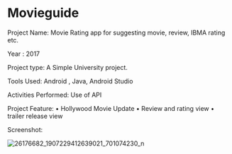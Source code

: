 # Movieguide

Project  Name: Movie Rating app  for suggesting movie, review, IBMA rating etc.

Year : 2017

Project type: A Simple University project.

Tools Used:  Android , Java, Android  Studio

Activities Performed:  Use of API

Project  Feature: 
•	Hollywood Movie Update
•	Review and rating view
•	trailer release view
 
Screenshot: 

![26176682_1907229412639021_701074230_n](https://user-images.githubusercontent.com/13907747/36049344-9e2a0150-0e0c-11e8-8a66-d0281d86da9c.png)
